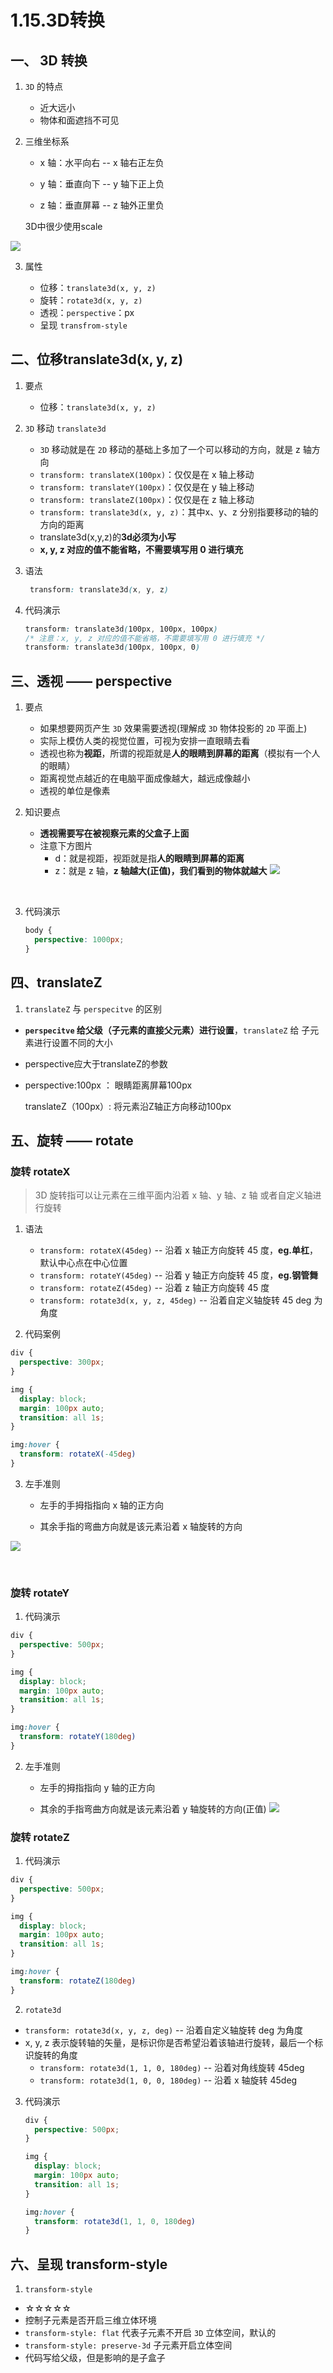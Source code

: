 # 1.15.3D转换

## 一、 3D 转换

1. `3D` 的特点
   - 近大远小
   - 物体和面遮挡不可见
2. 三维坐标系
   - x 轴：水平向右  -- x 轴右正左负

   - y 轴：垂直向下  -- y 轴下正上负

   - z 轴：垂直屏幕  -- z 轴外正里负

    3D中很少使用scale
     
![](https://gitee.com/leelillian/picgorepo/raw/master/images/sanwei.png)

3. 属性
   
   - 位移：`translate3d(x, y, z)`
   - 旋转：`rotate3d(x, y, z)`
   - 透视：`perspective`：px
   - 呈现 `transfrom-style`
​          

## 二、位移translate3d(x, y, z)
1. 要点

   - 位移：`translate3d(x, y, z)`
   
2. `3D` 移动 `translate3d`

   - `3D` 移动就是在 `2D` 移动的基础上多加了一个可以移动的方向，就是 z 轴方向
   - `transform: translateX(100px)`：仅仅是在 x 轴上移动
   - `transform: translateY(100px)`：仅仅是在 y 轴上移动
   - `transform: translateZ(100px)`：仅仅是在 z 轴上移动
   - `transform: translate3d(x, y, z)`：其中x、y、z 分别指要移动的轴的方向的距离
   - translate3d(x,y,z)的**3d必须为小写**
   - **x, y, z 对应的值不能省略，不需要填写用 0 进行填充**

3. 语法

   ```css
    transform: translate3d(x, y, z)
   ```

4. 代码演示

   ```css
   transform: translate3d(100px, 100px, 100px)
   /* 注意：x, y, z 对应的值不能省略，不需要填写用 0 进行填充 */
   transform: translate3d(100px, 100px, 0)
   ```

## 三、透视 —— perspective

1. 要点
   - 如果想要网页产生 `3D` 效果需要透视(理解成 `3D` 物体投影的 `2D` 平面上)
   - 实际上模仿人类的视觉位置，可视为安排一直眼睛去看
   - 透视也称为**视距**，所谓的视距就是**人的眼睛到屏幕的距离**（模拟有一个人的眼睛）
   - 距离视觉点越近的在电脑平面成像越大，越远成像越小
   - 透视的单位是像素

2. 知识要点

   - **透视需要写在被视察元素的父盒子上面**
   - 注意下方图片
     - d：就是视距，视距就是指**人的眼睛到屏幕的距离**
     - z：就是 z 轴，**z 轴越大(正值)，我们看到的物体就越大**
![](https://gitee.com/leelillian/picgorepo/raw/master/images/perspective.png)

   ​            

3. 代码演示

   ```css
   body {
     perspective: 1000px;
   }
   ```

## 四、translateZ

1.  `translateZ` 与 `perspecitve` 的区别
   - **`perspecitve` 给父级（子元素的直接父元素）进行设置**，`translateZ` 给 子元素进行设置不同的大小
   
   - perspective应大于translateZ的参数
   
   - perspective:100px ： 眼睛距离屏幕100px
   
      translateZ（100px）: 将元素沿Z轴正方向移动100px
## 五、旋转 —— rotate
### 旋转 rotateX

> 3D 旋转指可以让元素在三维平面内沿着 x 轴、y 轴、z 轴 或者自定义轴进行旋转

1. 语法
   - `transform: rotateX(45deg)` -- 沿着 x 轴正方向旋转 45 度，**eg.单杠**，默认中心点在中心位置
   -  `transform: rotateY(45deg)` -- 沿着 y 轴正方向旋转 45 度，**eg.钢管舞**
   -  `transform: rotateZ(45deg)` -- 沿着 z 轴正方向旋转 45 度
   - `transform: rotate3d(x, y, z, 45deg)` -- 沿着自定义轴旋转 45 deg 为角度

2.  代码案例

   ```css
   div {
     perspective: 300px;
   }
   
   img {
     display: block;
     margin: 100px auto;
     transition: all 1s;
   }
   
   img:hover {
     transform: rotateX(-45deg)
   }
   ```


3. 左手准则

   - 左手的手拇指指向 x 轴的正方向

   - 其余手指的弯曲方向就是该元素沿着 x 轴旋转的方向

![](https://gitee.com/leelillian/picgorepo/raw/master/images/rotateX.png)

​              

### 旋转 rotateY

1.  代码演示

   ```css
   div {
     perspective: 500px;
   }
   
   img {
     display: block;
     margin: 100px auto;
     transition: all 1s;
   }
   
   img:hover {
     transform: rotateY(180deg)
   }
   ```

2. 左手准则

   - 左手的拇指指向 y 轴的正方向

   - 其余的手指弯曲方向就是该元素沿着 y 轴旋转的方向(正值)
![](https://gitee.com/leelillian/picgorepo/raw/master/images/rotateY.png)
     

### 旋转 rotateZ

1.  代码演示

   ```css
   div {
     perspective: 500px;
   }
   
   img {
     display: block;
     margin: 100px auto;
     transition: all 1s;
   }
   
   img:hover {
     transform: rotateZ(180deg)
   }
   ```

2.   `rotate3d`
   - `transform: rotate3d(x, y, z, deg)` -- 沿着自定义轴旋转 deg 为角度
   - x, y, z 表示旋转轴的矢量，是标识你是否希望沿着该轴进行旋转，最后一个标识旋转的角度
     - `transform: rotate3d(1, 1, 0, 180deg)` -- 沿着对角线旋转 45deg
     - `transform: rotate3d(1, 0, 0, 180deg)` -- 沿着 x 轴旋转 45deg

3. 代码演示

   ```css
   div {
     perspective: 500px;
   }
   
   img {
     display: block;
     margin: 100px auto;
     transition: all 1s;
   }
   
   img:hover {
     transform: rotate3d(1, 1, 0, 180deg)
   }
   ```

## 六、呈现 transform-style
1.  `transform-style`
  - ☆☆☆☆☆
  -  控制子元素是否开启三维立体环境
  - `transform-style: flat`  代表子元素不开启 `3D` 立体空间，默认的
  - `transform-style: preserve-3d` 子元素开启立体空间
  -  代码写给父级，但是影响的是子盒子










<!--
 * @Description: 
 * @Author: Lillian
 * @Date: 2022-03-06 17:22:04
 * @LastEditTime: 2022-03-06 17:22:05
 * Copyright (c) 2022 by Lillian, All Rights Reserved. 
-->
